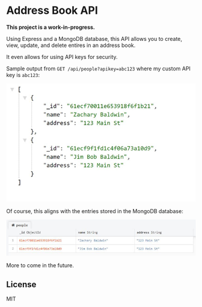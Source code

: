 # Address Book API
**This project is a work-in-progress.**

Using Express and a MongoDB database, this API allows you to create, view, update, and delete entires in an address book.

It even allows for using API keys for security.

Sample output from `GET /api/people?apikey=abc123` where my custom API key is `abc123`:

![sample output](img/sample-output-1.JPG)

Of course, this aligns with the entries stored in the MongoDB database:

![mongo database entries](https://raw.githubusercontent.com/zacharyjbaldwin/address-book-api/master/img/mongo-database-people.JPG)

More to come in the future.

## License
MIT